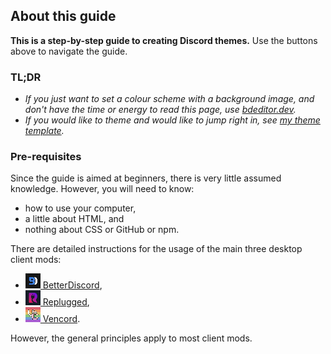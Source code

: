 [bd]: assets/img/icon/bd.png
[rp]: assets/img/icon/rp.png
[vc]: assets/img/icon/vc.png

## About this guide

**This is a step-by-step guide to creating Discord themes.** Use the buttons above to navigate the guide.

### <span title="Too long; didn't read">TL;DR</span>
- *If you just want to set a colour scheme with a background image, and don't have the time or energy to read this page, use [bdeditor.dev](https://bdeditor.dev/).*
- *If you would like to theme and would like to jump right in, see [my theme template](https://github.com/Saltssaumure/template-discord-theme).*

### Pre-requisites
Since the guide is aimed at beginners, there is very little assumed knowledge. However, you will need to know:
- how to use your computer,
- a little about HTML, and
- nothing about CSS or GitHub or npm.

There are detailed instructions for the usage of the main three desktop client mods:
- [![icon][bd] BetterDiscord](https://betterdiscord.app/),
- [![icon][rp] Replugged](https://replugged.dev/),
- [![icon][vc] Vencord](https://vencord.dev).

However, the general principles apply to most client mods.